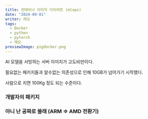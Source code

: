 ```yaml
---
title: 컨테이너 이미지 다이어트 (mlops)
date: "2024-09-01"
writer: 레오
tags:
  - Docker
  - python
  - pytorch
  - 레오
previewImage: pigdocker.png
---
```


AI 모델을 서빙하는 서버 이미지가 고도비만이다.

필요없는 패키지들과 알수없는 의존성으로 인해 10GB가 넘어가기 시작했다.

사람으로 치면 100Kg 정도 되는 수준이다.

### 개발자의 패키지

### 아니 난 공짜로 쓸래 (ARM ⇒ AMD 전환기)
